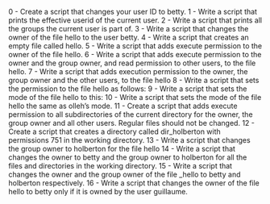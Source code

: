 0 - Create a script that changes your user ID to betty.
1 - Write a script that prints the effective userid of the current user.
2 - Write a script that prints all the groups the current user is part of.
3 - Write a script that changes the owner of the file hello to the user betty.
4 - Write a script that creates an empty file called hello.
5 - Write a script that adds execute permission to the owner of the file hello.
6 - Write a script that adds execute permission to the owner and the group owner, and read permission to other users, to the file hello.
7 - Write a script that adds execution permission to the owner, the group owner and the other users, to the file hello
8 - Write a script that sets the permission to the file hello as follows:
9 - Write a script that sets the mode of the file hello to this:
10 - Write a script that sets the mode of the file hello the same as olleh’s mode.
11 - Create a script that adds execute permission to all subdirectories of the current directory for the owner, the group owner and all other users. Regular files should not be changed.
12 - Create a script that creates a directory called dir_holberton with permissions 751 in the working directory.
13 - Write a script that changes the group owner to holberton for the file hello
14 - Write a script that changes the owner to betty and the group owner to holberton for all the files and directories in the working directory.
15 - Write a script that changes the owner and the group owner of the file _hello to betty and holberton respectively.
16 - Write a script that changes the owner of the file hello to betty only if it is owned by the user guillaume.


